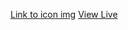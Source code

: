 [Link to icon img](https://commons.wikimedia.org/wiki/File:Red_flag_II.svg)
[View Live](http://lugsole.github.io/flags/)